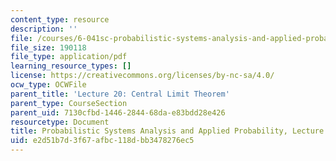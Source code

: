 ```yaml
---
content_type: resource
description: ''
file: /courses/6-041sc-probabilistic-systems-analysis-and-applied-probability-fall-2013/e2d51b7d3f67afbc118dbb3478276ec5_MIT6_041SCF13_L20.pdf
file_size: 190118
file_type: application/pdf
learning_resource_types: []
license: https://creativecommons.org/licenses/by-nc-sa/4.0/
ocw_type: OCWFile
parent_title: 'Lecture 20: Central Limit Theorem'
parent_type: CourseSection
parent_uid: 7130cfbd-1446-2844-68da-e83bdd28e426
resourcetype: Document
title: Probabilistic Systems Analysis and Applied Probability, Lecture 20
uid: e2d51b7d-3f67-afbc-118d-bb3478276ec5
---
```

